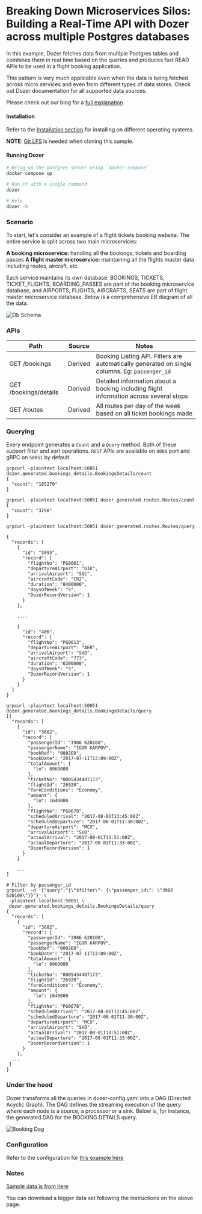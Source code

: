 # Breaking Down Microservices Silos: Building a Real-Time API with Dozer across multiple Postgres databases

In this example, Dozer fetches data from multiple Postgres tables and combines them in real time based on the queries and produces fast READ APIs to be used in a flight booking application.

This pattern is very much applicable even when the data is being fetched across micro services and even from different types of data stores. Check out Dozer documentation for all supported data sources.

Please check out our blog for a [full explanation](https://getdozer.io/blog/microservices)

#### Installation 
Refer to the [Installation section](https://getdozer.io/docs/installation) for installing on different operating systems.

**NOTE**: [Git LFS](https://docs.github.com/en/repositories/working-with-files/managing-large-files/installing-git-large-file-storage) is needed when cloning this sample.

#### Running Dozer
```bash
# Bring up the postgres server using `docker-compose`
docker-compose up

# Run it with a single command
dozer

# Help
dozer -h
```
### Scenario
To start, let's consider an example of a flight tickets booking website. The entire service is split across two main microservices:

**A booking microservice:** handling all the bookings, tickets and boarding passes
**A flight master microservice:** maintaining all the flights master data including routes, aircraft, etc.

Each service maintains its own database. BOOKINGS, TICKETS, TICKET_FLIGHTS, BOARDING_PASSES are part of the booking microservice database, and AIRPORTS, FLIGHTS, AIRCRAFTS, SEATS are part of flight master microservice database. Below is a comprehensive ER diagram of all the data.

![Db Schema](images/schema.png)

### APIs
| Path                  | Source  | Notes                                                                                          |
| --------------------- | ------- | ---------------------------------------------------------------------------------------------- |
| GET /bookings         | Derived | Booking Listing API. Filters are automatically generated on single columns. Eg: `passenger_id` |
| GET /bookings/details | Derived | Detailed information about a booking including flight information across several stops         |
| GET /routes           | Derived | All routes per day of the week based on all ticket bookings made                               |

### Querying
Every endpoint generates a `Count` and a `Query` method. Both of these support filter and sort operations.
`REST` APIs are available on `8080` port and gRPC on `50051` by default.

```
grpcurl -plaintext localhost:50051 dozer.generated.bookings_details.BookingsDetails/count
{
  "count": "185270"
}

grpcurl -plaintext localhost:50051 dozer.generated.routes.Routes/count
{
  "count": "3798"
}

grpcurl -plaintext localhost:50051 dozer.generated.routes.Routes/query

{
  "records": [
    {
      "id": "3093",
      "record": {
        "flightNo": "PG0001",
        "departureAirport": "UIK",
        "arrivalAirport": "SGC",
        "aircraftCode": "CR2",
        "duration": "8400000",
        "daysOfWeek": "5",
        "DozerRecordVersion": 1
      }
    },

    ....

    {
      "id": "406",
      "record": {
        "flightNo": "PG0013",
        "departureAirport": "AER",
        "arrivalAirport": "SVO",
        "aircraftCode": "773",
        "duration": "6300000",
        "daysOfWeek": "5",
        "DozerRecordVersion": 1
      }
    }
  ]
}

grpcurl -plaintext localhost:50051 dozer.generated.bookings_details.BookingsDetails/query
[{
  "records": [
    {
      "id": "3682",
      "record": {
        "passengerId": "3986 620108",
        "passengerName": "IGOR KARPOV",
        "bookRef": "0002E0",
        "bookDate": "2017-07-11T13:09:00Z",
        "totalAmount": {
          "lo": 8960000
        },
        "ticketNo": "0005434407173",
        "flightId": "26920",
        "fareConditions": "Economy",
        "amount": {
          "lo": 1640000
        },
        "flightNo": "PG0678",
        "scheduledArrival": "2017-08-01T13:45:00Z",
        "scheduledDeparture": "2017-08-01T11:30:00Z",
        "departureAirport": "MCX",
        "arrivalAirport": "SVO",
        "actualArrival": "2017-08-01T13:51:00Z",
        "actualDeparture": "2017-08-01T11:33:00Z",
        "DozerRecordVersion": 1
      }
    }

    ...
]

# Filter by passenger_id
grpcurl  -d '{"query":"{\"$filter\": {\"passenger_id\": \"3986 620108\"}}"}' \
 -plaintext localhost:50051 \
 dozer.generated.bookings_details.BookingsDetails/query
{
  "records": [
    {
      "id": "3682",
      "record": {
        "passengerId": "3986 620108",
        "passengerName": "IGOR KARPOV",
        "bookRef": "0002E0",
        "bookDate": "2017-07-11T13:09:00Z",
        "totalAmount": {
          "lo": 8960000
        },
        "ticketNo": "0005434407173",
        "flightId": "26920",
        "fareConditions": "Economy",
        "amount": {
          "lo": 1640000
        },
        "flightNo": "PG0678",
        "scheduledArrival": "2017-08-01T13:45:00Z",
        "scheduledDeparture": "2017-08-01T11:30:00Z",
        "departureAirport": "MCX",
        "arrivalAirport": "SVO",
        "actualArrival": "2017-08-01T13:51:00Z",
        "actualDeparture": "2017-08-01T11:33:00Z",
        "DozerRecordVersion": 1
      }
    },
  ...
 ]
}

```

### Under the hood
Dozer transforms all the queries in dozer-config.yaml into a DAG (Directed Acyclic Graph). The DAG defines the streaming execution of the query where each node is a source, a processor or a sink. Below is, for instance, the generated DAG for the BOOKING DETAILS query. 

![Booking Dag](images/booking_dag.svg)

### Configuration
 Refer to the configuration for [this example here](./dozer-config.yaml)

###  Notes
[Sample data is from here](https://postgrespro.com/docs/postgrespro/10/demodb-bookings-installation)

You can download a bigger data set following the instructions on the above page. 
